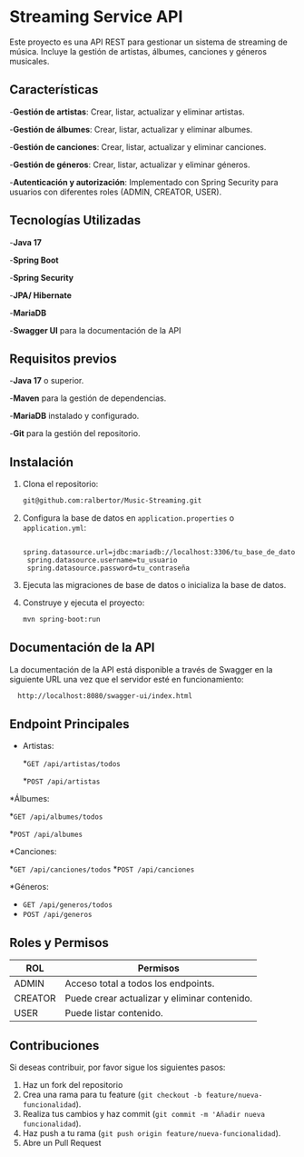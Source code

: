 # Streaming Service API

Este proyecto es una API REST para gestionar un sistema de streaming de música. Incluye la gestión de artistas, álbumes, canciones y géneros musicales.

## Características

-**Gestión de artistas**: Crear, listar, actualizar y eliminar artistas.

-**Gestión de álbumes**: Crear, listar, actualizar y eliminar albumes.

-**Gestión de canciones**: Crear, listar, actualizar y eliminar canciones.

-**Gestión de géneros**: Crear, listar, actualizar y eliminar géneros.

-**Autenticación y autorización**: Implementado con Spring Security para usuarios con diferentes roles (ADMIN, CREATOR, USER).

## Tecnologías Utilizadas

-**Java 17**

-**Spring Boot**

-**Spring Security**

-**JPA/ Hibernate**

-**MariaDB**

-**Swagger UI** para la documentación de la API

## Requisitos previos
-**Java 17** o superior.

-**Maven** para la gestión de dependencias.

-**MariaDB** instalado y configurado.

-**Git** para la gestión del repositorio.

## Instalación
1. Clona el repositorio:
   
   ```bash
   git@github.com:ralbertor/Music-Streaming.git
   
2. Configura la base de datos en `application.properties` o `application.yml`:

   ```properties
    spring.datasource.url=jdbc:mariadb://localhost:3306/tu_base_de_datos
    spring.datasource.username=tu_usuario
    spring.datasource.password=tu_contraseña
3. Ejecuta las migraciones de base de datos o inicializa la base de datos.
4. Construye y ejecuta el proyecto:
   ```bash
   mvn spring-boot:run
## Documentación de la API
La documentación de la API está disponible a través de Swagger en la siguiente URL una vez que el servidor esté en funcionamiento:

  ```bash
    http://localhost:8080/swagger-ui/index.html
  ```

## Endpoint Principales
* Artistas:

  *`GET /api/artistas/todos`
  
  *`POST /api/artistas`

*Álbumes:

  *`GET /api/albumes/todos`

  *`POST /api/albumes`

*Canciones:

  *`GET /api/canciones/todos`
  *`POST /api/canciones`

*Géneros:

  * `GET /api/generos/todos`
  * `POST /api/generos`
## Roles y Permisos
|ROL          | Permisos |
|---------------------|-------------|
| ADMIN | Acceso total a todos los endpoints. |
| CREATOR  | Puede crear actualizar y eliminar contenido. |
| USER | Puede listar contenido. | 
## Contribuciones
Si deseas contribuir, por favor sigue los siguientes pasos:
1. Haz un fork del repositorio
2. Crea una rama para tu feature (`git checkout -b feature/nueva-funcionalidad`).
3. Realiza tus cambios y haz commit (`git commit -m 'Añadir nueva funcionalidad`).
4. Haz push a tu rama (`git push origin feature/nueva-funcionalidad`).
5. Abre un Pull Request

